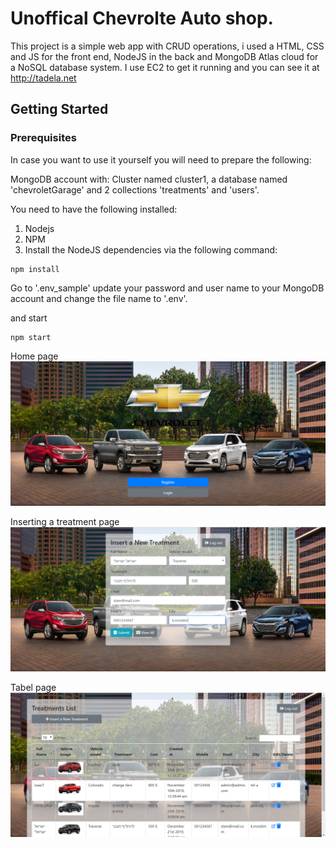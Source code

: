 # Unoffical Chevrolte Auto shop.

This project is a simple web app with CRUD operations,
i used a HTML, CSS and JS for the front end, NodeJS in the back and MongoDB Atlas cloud for a NoSQL database system.
I use EC2 to get it running and you can see it at <http://tadela.net>


## Getting Started

### Prerequisites
In case you want to use it yourself you will need to prepare the following:

MongoDB account with:
Cluster named cluster1, a database named 'chevroletGarage' and 2 collections 'treatments' and 'users'.

You need to have the following installed:

1. Nodejs
2. NPM
3. Install the NodeJS dependencies via the following command:

```
npm install
```

Go to '.env_sample' update your password and user name to your MongoDB account and change the file name to '.env'.

and start
```
npm start
```

Home page
![Screenshot of home page](home.PNG)

Inserting a treatment page
![Screenshot of inserting a treatment page](insert.PNG)

Tabel page
![Screenshot of tabel page](table.PNG)
